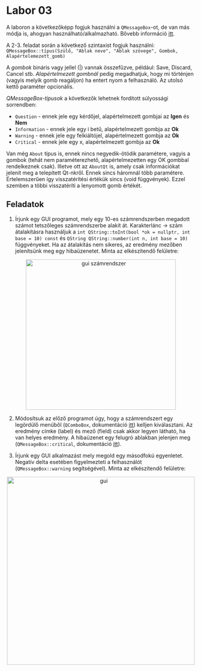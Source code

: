 # Labor 03

A laboron a következőképp fogjuk használni a ```QMessageBox```-ot, de van más módja is, ahogyan használható/alkalmazható. Bővebb információ [itt](https://doc.qt.io/qt-5/qmessagebox.html). 

A 2-3. feladat során a következő szintaxist fogjuk használni: 
```QMessageBox::típus(Szülő, "Ablak neve", "Ablak szövege", Gombok, Alapértelemezett_gomb)```

A _gombok_ bináris vagy jellel (|) vannak összefűzve, például: Save, Discard, Cancel stb. _Alapértelmezett gombnál_ pedig megadhatjuk, hogy mi történjen (vagyis melyik gomb reagáljon) ha entert nyom a felhasználó. Az utolsó kettő paraméter opcionális.

_QMessageBox-típusok_ a következők lehetnek fordított súlyossági sorrendben:
* ```Question``` - ennek jele egy kérdőjel, alapértelmezett gombjai az **Igen** és **Nem**
* ```Information``` - ennek jele egy i betű, alapértelmezett gombja az **Ok**	
* ```Warning``` - ennek jele egy felkiáltójel, alapértelmezett gombja az **Ok**
* ```Critical``` - ennek jele egy x, alapértelmezett gombja az **Ok**

Van még ```About``` típus is, ennek nincs negyedik-ötödik paramétere, vagyis a gombok (tehát nem paraméterezhető, alapértelmezetten egy OK gombbal rendelkeznek csak). Illetve ott az ```AboutQt``` is, amely csak információkat jelenít meg a telepített Qt-nkről. Ennek sincs háromnál több paramétere. Értelemszerűen így visszatérítési értékük sincs (void függvények). Ezzel szemben a többi visszatéríti a lenyomott gomb értékét.


## Feladatok

1.	Írjunk egy GUI programot, mely egy 10-es számrendszerben megadott számot tetszőleges számrendszerbe alakít át. Karakterlánc -> szám átalakításra használjuk a 
```int QString::toInt(bool *ok = nullptr, int base = 10) const``` és ```QString QString::number(int n, int base = 10)``` függvényeket. Ha az átalakítás nem sikeres, az eredmény mezőben jelenítsünk meg egy hibaüzenetet. Minta az elkészítendő felületre:

<p align="center">
  <img width="400" src="https://user-images.githubusercontent.com/78269344/108048993-63439480-7050-11eb-8fb9-71c25f44d9cb.png" alt="gui számrendszer"/>
</p>

2.	Módosítsuk az előző programot úgy, hogy a számrendszert egy legördülő menüből (```QComboBox```, dokumentáció [itt](https://doc.qt.io/qt-5/qcombobox.html)) kelljen kiválasztani. Az eredmény címke (label) és mező (field) csak akkor legyen látható, ha van helyes eredmény. A hibaüzenet egy felugró ablakban jelenjen meg (```QMessageBox::critical```, dokumentáció [itt](https://doc.qt.io/qt-5/qmessagebox.html)). 

3.	Írjunk egy GUI alkalmazást mely megold egy másodfokú egyenletet. Negatív delta esetében figyelmezteti a felhasználót (```QMessageBox::warning``` segítségével). Minta az elkészítendő felületre:

<p align="center">
  <img width="500" src="https://i.ibb.co/tKrmpNp/qes.png" alt="gui"/>
</p>

